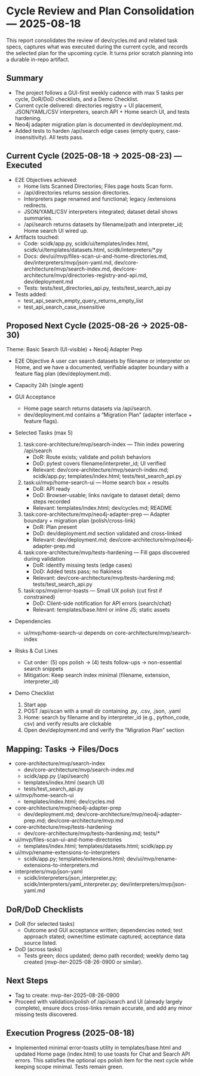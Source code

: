 # Cycle Review and Plan Consolidation — 2025-08-18

This report consolidates the review of dev/cycles.md and related task specs, captures what was executed during the current cycle, and records the selected plan for the upcoming cycle. It turns prior scratch planning into a durable in-repo artifact.

## Summary
- The project follows a GUI-first weekly cadence with max 5 tasks per cycle, DoR/DoD checklists, and a Demo Checklist.
- Current cycle delivered: directories registry + UI placement, JSON/YAML/CSV interpreters, search API + Home search UI, and tests hardening.
- Neo4j adapter migration plan is documented in dev/deployment.md.
- Added tests to harden /api/search edge cases (empty query, case-insensitivity). All tests pass.

## Current Cycle (2025-08-18 → 2025-08-23) — Executed
- E2E Objectives achieved:
  - Home lists Scanned Directories; Files page hosts Scan form.
  - /api/directories returns session directories.
  - Interpreters page renamed and functional; legacy /extensions redirects.
  - JSON/YAML/CSV interpreters integrated; dataset detail shows summaries.
  - /api/search returns datasets by filename/path and interpreter_id; Home search UI wired up.
- Artifacts touched:
  - Code: scidk/app.py, scidk/ui/templates/index.html, scidk/ui/templates/datasets.html, scidk/interpreters/*.py
  - Docs: dev/ui/mvp/files-scan-ui-and-home-directories.md, dev/interpreters/mvp/json-yaml.md, dev/core-architecture/mvp/search-index.md, dev/core-architecture/mvp/directories-registry-and-api.md, dev/deployment.md
  - Tests: tests/test_directories_api.py, tests/test_search_api.py
- Tests added:
  - test_api_search_empty_query_returns_empty_list
  - test_api_search_case_insensitive

## Proposed Next Cycle (2025-08-26 → 2025-08-30)
Theme: Basic Search (UI-visible) + Neo4j Adapter Prep

- E2E Objective
  A user can search datasets by filename or interpreter on Home, and we have a documented, verifiable adapter boundary with a feature flag plan (dev/deployment.md).

- Capacity
  24h (single agent)

- GUI Acceptance
  - Home page search returns datasets via /api/search.
  - dev/deployment.md contains a “Migration Plan” (adapter interface + feature flags).

- Selected Tasks (max 5)
  1) task:core-architecture/mvp/search-index — Thin index powering /api/search
     - DoR: Route exists; validate and polish behaviors
     - DoD: pytest covers filename/interpreter_id; UI verified
     - Relevant: dev/core-architecture/mvp/search-index.md; scidk/app.py; templates/index.html; tests/test_search_api.py
  2) task:ui/mvp/home-search-ui — Home search box + results
     - DoR: API ready
     - DoD: Browser-usable; links navigate to dataset detail; demo steps recorded
     - Relevant: templates/index.html; dev/cycles.md; README
  3) task:core-architecture/mvp/neo4j-adapter-prep — Adapter boundary + migration plan (polish/cross-link)
     - DoR: Plan present
     - DoD: dev/deployment.md section validated and cross-linked
     - Relevant: dev/deployment.md; dev/core-architecture/mvp/neo4j-adapter-prep.md
  4) task:core-architecture/mvp/tests-hardening — Fill gaps discovered during validation
     - DoR: Identify missing tests (edge cases)
     - DoD: Added tests pass; no flakiness
     - Relevant: dev/core-architecture/mvp/tests-hardening.md; tests/test_search_api.py
  5) task:ops/mvp/error-toasts — Small UX polish (cut first if constrained)
     - DoD: Client-side notification for API errors (search/chat)
     - Relevant: templates/base.html or inline JS; static assets

- Dependencies
  - ui/mvp/home-search-ui depends on core-architecture/mvp/search-index

- Risks & Cut Lines
  - Cut order: (5) ops polish → (4) tests follow-ups → non-essential search snippets
  - Mitigation: Keep search index minimal (filename, extension, interpreter_id)

- Demo Checklist
  1) Start app
  2) POST /api/scan with a small dir containing .py, .csv, .json, .yaml
  3) Home: search by filename and by interpreter_id (e.g., python_code, csv) and verify results are clickable
  4) Open dev/deployment.md and verify the “Migration Plan” section

## Mapping: Tasks → Files/Docs
- core-architecture/mvp/search-index
  - dev/core-architecture/mvp/search-index.md
  - scidk/app.py (/api/search)
  - templates/index.html (search UI)
  - tests/test_search_api.py
- ui/mvp/home-search-ui
  - templates/index.html; dev/cycles.md
- core-architecture/mvp/neo4j-adapter-prep
  - dev/deployment.md; dev/core-architecture/mvp/neo4j-adapter-prep.md; dev/core-architecture/mvp.md
- core-architecture/mvp/tests-hardening
  - dev/core-architecture/mvp/tests-hardening.md; tests/*
- ui/mvp/files-scan-ui-and-home-directories
  - templates/index.html; templates/datasets.html; scidk/app.py
- ui/mvp/rename-extensions-to-interpreters
  - scidk/app.py; templates/extensions.html; dev/ui/mvp/rename-extensions-to-interpreters.md
- interpreters/mvp/json-yaml
  - scidk/interpreters/json_interpreter.py; scidk/interpreters/yaml_interpreter.py; dev/interpreters/mvp/json-yaml.md

## DoR/DoD Checklists
- DoR (for selected tasks)
  - Outcome and GUI acceptance written; dependencies noted; test approach stated; owner/time estimate captured; acceptance data source listed.
- DoD (across tasks)
  - Tests green; docs updated; demo path recorded; weekly demo tag created (mvp-iter-2025-08-26-0900 or similar).

## Next Steps
- Tag to create: mvp-iter-2025-08-26-0900
- Proceed with validation/polish of /api/search and UI (already largely complete), ensure docs cross-links remain accurate, and add any minor missing tests discovered.


## Execution Progress (2025-08-18)
- Implemented minimal error-toasts utility in templates/base.html and updated Home page (index.html) to use toasts for Chat and Search API errors. This satisfies the optional ops polish item for the next cycle while keeping scope minimal. Tests remain green.
